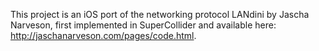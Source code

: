 This project is an iOS port of the networking protocol LANdini by Jascha Narveson, first implemented in SuperCollider and available here: http://jaschanarveson.com/pages/code.html.

